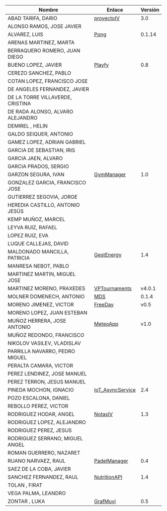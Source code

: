 | Nombre | Enlace | Versión |
|--------|--------|---------|
|ABAD TARIFA, DARIO | [proyectoIV](https://github.com/daraahh/proyectoIV) | 3.0 |
|ALONSO RAMOS, JOSE JAVIER | | |
|ALVAREZ, LUIS | [Pong](https://github.com/lag2k/pong) | 0.1.14 |
|ARENAS MARTINEZ, MARTA| | |
|BERRAQUERO ROMERO, JUAN DIEGO | | |
|BUENO LOPEZ, JAVIER | [Playfy](https://github.com/JaviBL8/Playfy) | 0.8 |
|CEREZO SANCHEZ, PABLO | | |
|COTAN LOPEZ, FRANCISCO JOSE | | |
|DE ANGELES FERNANDEZ, JAVIER | | |
|DE LA TORRE VILLAVERDE, CRISTINA | | |
|DE RADA ALONSO, ALVARO ALEJANDRO | | |
|DEMIREL , HELIN | | |
|GALDO SEIQUER, ANTONIO | | |
|GAMEZ LOPEZ, ADRIAN GABRIEL | | |
|GARCIA DE SEBASTIAN, IRIS | | |
|GARCIA JAEN, ALVARO | | |
|GARCIA PRADOS, SERGIO | | |
|GARZON SEGURA, IVAN | [GymManager](https://github.com/i4vk/GymManager) | 1.0 |
|GONZALEZ GARCIA, FRANCISCO JOSE | | |
|GUTIERREZ SEGOVIA, JORGE | | |
|HEREDIA CASTILLO, ANTONIO JESÚS| | |
|KEMP MUÑOZ, MARCEL | | |
|LEYVA RUIZ, RAFAEL | | |
|LOPEZ RUIZ, EVA | | |
|LUQUE CALLEJAS, DAVID | | |
|MALDONADO MANCILLA, PATRICIA |[GestEnergy](https://github.com/patriciamaldonado/GestEnergy) |1.4|
|MANRESA NEBOT, PABLO | | |
|MARTINEZ MARTIN, MIGUEL JOSE | | |
|MARTINEZ MORENO, PRAXEDES | [VPTournaments](https://github.com/pramartinez/IV_project) | v4.0.1|
|MOLNER DOMENECH, ANTONIO | [MDS](https://github.com/antoniomdk/model-deployment-service) | 0.1.4 |
|MORENO JIMENEZ, VICTOR |[FreeDay](https://github.com/VictorMorenoJimenez/IV) |v0.5 |
|MORENO LOPEZ, JUAN ESTEBAN | | |
|MUÑOZ HERRERA, JOSE ANTONIO |[MeteoApp](https://github.com/JoseAntonioMHerrera/MeteoApp) | v1.0 |
|MUÑOZ REDONDO, FRANCISCO | | |
|NIKOLOV VASILEV, VLADISLAV | | |
|PARRILLA NAVARRO, PEDRO MIGUEL | | |
|PERALTA CAMARA, VICTOR | | |
|PEREZ LENDINEZ, JOSE MANUEL | | |
|PEREZ TERRON, JESUS MANUEL | | |
|PINEDA MOCHON, IGNACIO |[IoT_AsyncService](https://github.com/nachop97m/IoT_AsyncService) | 2.4 |
|POZO ESCALONA, DANIEL | | |
|REBOLLO PEREZ, VICTOR | | |
|RODRIGUEZ HODAR, ANGEL | [NotasIV](https://github.com/angelhodar/NotasIV) | 1.3 |
|RODRIGUEZ LOPEZ, ALEJANDRO | | |
|RODRIGUEZ PEREZ, JESUS | | |
|RODRIGUEZ SERRANO, MIGUEL ANGEL | | |
|ROMAN GUERRERO, NAZARET | | |
|RUANO NARVAEZ, RAUL | [PadelManager](https://github.com/ruanete/PadelManager) | 0.4 |
|SAEZ DE LA COBA, JAVIER | | |
|SANCHEZ FERNANDEZ, RAUL |[NutritionAPI](https://github.com/raulsf6/Proyecto-IV) | 1.4 |
|TOLAN , FIRAT | | |
|VEGA PALMA, LEANDRO | | |
|ZONTAR , LUKA | [GrafMuvi](https://github.com/lzontar/GrafMuvi) | 0.5|
